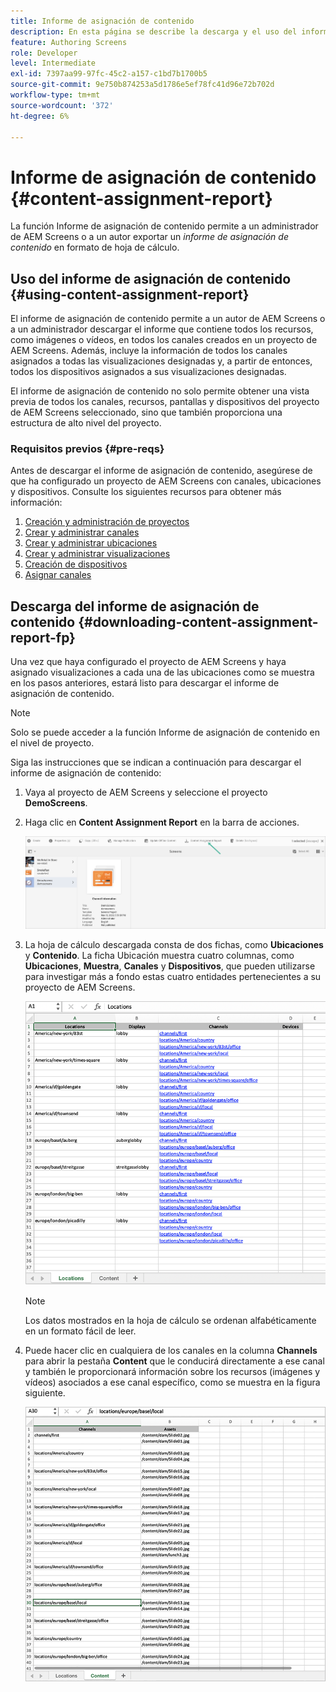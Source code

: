 ```yaml
---
title: Informe de asignación de contenido
description: En esta página se describe la descarga y el uso del informe de asignación de contenido.
feature: Authoring Screens
role: Developer
level: Intermediate
exl-id: 7397aa99-97fc-45c2-a157-c1bd7b1700b5
source-git-commit: 9e750b874253a5d1786e5ef78fc41d96e72b702d
workflow-type: tm+mt
source-wordcount: '372'
ht-degree: 6%

---
```


# Informe de asignación de contenido {#content-assignment-report}

La función Informe de asignación de contenido permite a un administrador de AEM Screens o a un autor exportar un *informe de asignación de contenido* en formato de hoja de cálculo.

## Uso del informe de asignación de contenido {#using-content-assignment-report}

El informe de asignación de contenido permite a un autor de AEM Screens o a un administrador descargar el informe que contiene todos los recursos, como imágenes o vídeos, en todos los canales creados en un proyecto de AEM Screens. Además, incluye la información de todos los canales asignados a todas las visualizaciones designadas y, a partir de entonces, todos los dispositivos asignados a sus visualizaciones designadas.

El informe de asignación de contenido no solo permite obtener una vista previa de todos los canales, recursos, pantallas y dispositivos del proyecto de AEM Screens seleccionado, sino que también proporciona una estructura de alto nivel del proyecto.


### Requisitos previos {#pre-reqs}

Antes de descargar el informe de asignación de contenido, asegúrese de que ha configurado un proyecto de AEM Screens con canales, ubicaciones y dispositivos.
Consulte los siguientes recursos para obtener más información:

1. [Creación y administración de proyectos](/help/user-guide/creating-a-screens-project.md)
1. [Crear y administrar canales](/help/user-guide/managing-channels.md)
1. [Crear y administrar ubicaciones](/help/user-guide/managing-locations.md)
1. [Crear y administrar visualizaciones](/help/user-guide/managing-displays.md)
1. [Creación de dispositivos](/help/user-guide/managing-devices.md)
1. [Asignar canales ](/help/user-guide/channel-assignment-latest-fp.md)


## Descarga del informe de asignación de contenido {#downloading-content-assignment-report-fp}

Una vez que haya configurado el proyecto de AEM Screens y haya asignado visualizaciones a cada una de las ubicaciones como se muestra en los pasos anteriores, estará listo para descargar el informe de asignación de contenido.

>[!NOTE]
>Solo se puede acceder a la función Informe de asignación de contenido en el nivel de proyecto.

Siga las instrucciones que se indican a continuación para descargar el informe de asignación de contenido:

1. Vaya al proyecto de AEM Screens y seleccione el proyecto **DemoScreens**.

1. Haga clic en **Content Assignment Report** en la barra de acciones.

   ![image](/help/user-guide/assets/content-assignment-report/can-download.png)

1. La hoja de cálculo descargada consta de dos fichas, como **Ubicaciones** y **Contenido**. La ficha Ubicación muestra cuatro columnas, como **Ubicaciones**, **Muestra**, **Canales** y **Dispositivos**, que pueden utilizarse para investigar más a fondo estas cuatro entidades pertenecientes a su proyecto de AEM Screens.

   ![image](/help/user-guide/assets/content-assignment-report/report-sheet1.png)

   >[!NOTE]
   >Los datos mostrados en la hoja de cálculo se ordenan alfabéticamente en un formato fácil de leer.

1. Puede hacer clic en cualquiera de los canales en la columna **Channels** para abrir la pestaña **Content** que le conducirá directamente a ese canal y también le proporcionará información sobre los recursos (imágenes y vídeos) asociados a ese canal específico, como se muestra en la figura siguiente.

   ![image](/help/user-guide/assets/content-assignment-report/report-sheet2.png)

